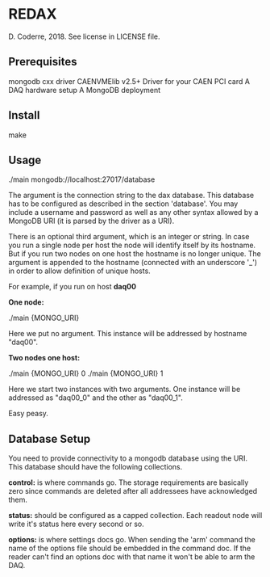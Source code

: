 # REDAX
D. Coderre, 2018. See license in LICENSE file.

## Prerequisites

mongodb cxx driver
CAENVMElib v2.5+
Driver for your CAEN PCI card
A DAQ hardware setup
A MongoDB deployment

## Install

make

## Usage

./main mongodb://localhost:27017/database

The argument is the connection string to the dax database. 
This database has to be configured as described in the 
section 'database'. You may include a username and password 
as well as any other syntax allowed by a MongoDB URI (it is
parsed by the driver as a URI). 

There is an optional third argument, which is an integer or 
string. In case you run a single node per host the node will 
identify itself by its hostname. But if you run two nodes on 
one host the hostname is no longer unique. The argument is appended
to the hostname (connected with an underscore '_') in order to
allow definition of unique hosts.

For example, if you run on host **daq00**

**One node:**

./main {MONGO_URI}

Here we put no argument. This instance will be addressed by
hostname "daq00".

**Two nodes one host:**

./main {MONGO_URI} 0
./main {MONGO_URI} 1

Here we start two instances with two arguments. One instance
will be addressed as "daq00_0" and the other as "daq00_1".

Easy peasy.

## Database Setup

You need to provide connectivity to a mongodb database using the URI.
This database should have the following collections.

**control:** is where commands go. The storage requirements are basically
zero since commands are deleted after all addressees have acknowledged
them.

**status:** should be configured as a capped collection. Each readout
node will write it's status here every second or so.

**options:** is where settings docs go. When sending the 'arm' command
the name of the options file should be embedded in the command doc.
If the reader can't find an options doc with that name it won't be
able to arm the DAQ.

